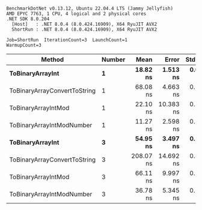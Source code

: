 ```

BenchmarkDotNet v0.13.12, Ubuntu 22.04.4 LTS (Jammy Jellyfish)
AMD EPYC 7763, 1 CPU, 4 logical and 2 physical cores
.NET SDK 8.0.204
  [Host]   : .NET 8.0.4 (8.0.424.16909), X64 RyuJIT AVX2
  ShortRun : .NET 8.0.4 (8.0.424.16909), X64 RyuJIT AVX2

Job=ShortRun  IterationCount=3  LaunchCount=1  
WarmupCount=3  

```
| Method                       | Number | Mean      | Error     | StdDev   | Min       | Max       | Gen0   | Allocated |
|----------------------------- |------- |----------:|----------:|---------:|----------:|----------:|-------:|----------:|
| **ToBinaryArrayInt**             | **1**      |  **18.82 ns** |  **1.513 ns** | **0.083 ns** |  **18.77 ns** |  **18.91 ns** | **0.0004** |      **32 B** |
| ToBinaryArrayConvertToString | 1      |  68.08 ns |  4.663 ns | 0.256 ns |  67.82 ns |  68.33 ns | 0.0011 |      96 B |
| ToBinaryArrayIntMod          | 1      |  22.10 ns | 10.383 ns | 0.569 ns |  21.45 ns |  22.52 ns | 0.0004 |      32 B |
| ToBinaryArrayIntModNumber    | 1      |  11.27 ns |  2.598 ns | 0.142 ns |  11.17 ns |  11.43 ns | 0.0004 |      32 B |
| **ToBinaryArrayInt**             | **3**      |  **54.95 ns** |  **3.497 ns** | **0.192 ns** |  **54.80 ns** |  **55.17 ns** | **0.0011** |      **96 B** |
| ToBinaryArrayConvertToString | 3      | 208.07 ns | 14.692 ns | 0.805 ns | 207.16 ns | 208.70 ns | 0.0033 |     296 B |
| ToBinaryArrayIntMod          | 3      |  66.11 ns |  9.997 ns | 0.548 ns |  65.67 ns |  66.72 ns | 0.0011 |      96 B |
| ToBinaryArrayIntModNumber    | 3      |  36.78 ns |  5.345 ns | 0.293 ns |  36.44 ns |  36.95 ns | 0.0011 |      96 B |
